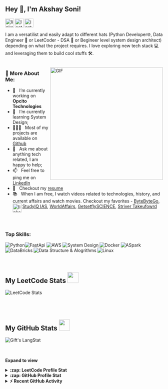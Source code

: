 <!-- Heading -->
## Hey 👋, I'm Akshay Soni!
 
<!-- Connection section -->

<a href='https://www.linkedin.com/in/imakshaysoni/'><img align='left' alt="linkedin" src="https://github.com/dheereshagrwal/colored-icons/blob/master/public/icons/linkedin/linkedin.svg" height='28px'/></a>
<a href='https://leetcode.com/iamakshaysoni/'><img align='left' alt="leetcode" src="https://github.com/dheereshagrwal/colored-icons/blob/master/public/icons/leetcode/leetcode-light.png" height='28px'/></a>
<a href='https://www.instagram.com/akshay_soni1/'><img alt="instagram" src="https://github.com/dheereshagrwal/colored-icons/blob/master/public/icons/instagram/instagram.svg" height='28px'/></a>

<!-- Connection section Ends -->

<!-- About section -->

I am a versatilist and easily adapt to different hats (Python Developer🌐, Data Engineer 🤖 or LeetCoder - DSA 🎨 or Begineer level system design architect) depending on what the project requires. I love exploring new tech stack 💻 and leveraging them to build cool stuffs 🛠️. 
<br/>
<br/>

<img align="right" alt="GIF" src="https://raw.githubusercontent.com/rahul-jha98/rahul-jha98/main/techstack.gif" width="360px"/>
  
### 🧐 More About Me:

- 🔭 &nbsp; I’m currently working on **Opcito Technologies**
- 🌱 &nbsp; I’m currently learning System Design; 
- 👨🏻‍💻 &nbsp; Most of my projects are available on [Github](https://github.com/imakshaysoni?tab=repositories)
- 💬 &nbsp; Ask me about anything tech related, I am happy to help;
- 📫 &nbsp; Feel free to ping me on [LinkedIn](https://www.linkedin.com/in/imakshaysoni/)
- 📝 &nbsp; Checkout my [resume](https://drive.google.com/file/d/1A84dDZxmzSqL9jfx93XXfUAJOwJhdO04/view)
- 📚 &nbsp; When I am free, I watch videos related to technologies, history, and current affairs and watch movies. Checkout my favorites - [ByteByteGo](https://www.youtube.com/@ByteByteGo), [StudyIQ IAS](https://www.youtube.com/@studyiqofficial), [WorldAffairs](https://www.youtube.com/@WorldAffairsUnacademy), [GetsetflySCIENCE](https://www.youtube.com/@GetSetFly), [Striver Takeufowrd](https://www.youtube.com/@takeUforward)
<a href='https://www.linkedin.com/in/imakshaysoni/'><img align='left' alt="linkedin" src="" height='28px'/></a>
<br/>
<br/>
<!-- About section Ends -->

<!-- Skills section -->

### Top Skills:
![Python](https://img.shields.io/badge/Python-black?style=for-the-badge&logo=python&logoColor=white)![FastApi](https://img.shields.io/badge/Flask-000000?style=for-the-badge&logo=flask&logoColor=white)
![AWS](https://img.shields.io/badge/Amazon_AWS-232F3E?style=for-the-badge&logo=amazon-aws&logoColor=white)
![System Design](https://img.shields.io/badge/System_Design-e6e6e6?style=for-the-badge&logo=solidity&logoColor=black)
![Docker](https://img.shields.io/badge/Supabase-181818?style=for-the-badge&logo=supabase&logoColor=white)
![ASpark](https://img.shields.io/badge/Apache_Spark-FFFFFF?style=for-the-badge&logo=apachespark&logoColor=#E35A16)
![DataBricks](https://img.shields.io/badge/Databricks-FF3621?style=for-the-badge&logo=Databricks&logoColor=white)
![Data Structure & Alogrithms](https://img.shields.io/badge/SASS-hotpink.svg?style=for-the-badge&logo=SASS&logoColor=white)
![Linux](https://img.shields.io/badge/Linux-FCC624?style=for-the-badge&logo=linux&logoColor=black)

<!-- Skills section ends-->

<br/>

<!-- LeetCode Section -->

##  My LeetCode Stats <img src = "https://i.pinimg.com/originals/65/c4/f4/65c4f452571be1261e9c623f7da488ac.gif" width = 35px> 
  
   <img align="center" src="https://leetcode.card.workers.dev/iamakshaysoni?theme=default&font=baloo&extension=activity&hide_border=true" alt="LeetCode Stats" />

<br><br>


 
 <!-- GitHub section -->

##  My GitHub Stats <img src = "https://i.pinimg.com/originals/65/c4/f4/65c4f452571be1261e9c623f7da488ac.gif" width = 35px> 
 <div>
   <img align="center" src="https://streak-stats.demolab.com?user=imakshaysoni&hide_border=true" alt="Gift's LangStat" />
   <!-- Commented section 
   <img align="center" src="https://github-readme-stats.vercel.app/api/top-langs?username=imakshaysoni&langs_count=10&show_icons=true&locale=en&layout=compact&theme=light" alt="Gift's language" height="192px"  width="500px"/> -->
</div>

<br><br>
**Expand to view**
<details>
  <summary><b>:zap: LeetCode Profile Stat</b></summary>
  <br>
  <img src="https://leetcode-stats.vercel.app/api?username=iamakshaysoni&theme=Light" />
</details>
<details>
  <summary><b>:zap: GitHub Profile Stat</b></summary>
  <br>
  <img src="https://github-readme-stats-anuraghazra1.vercel.app/api?username=imakshaysoni&show_icons=true" />
</details>
<details>
  <summary><b>⚡ Recent GitHub Activity</b></summary>
  <br/>
   <a href="https://github.com/imakshaysoni/"><img alt="Gift' Activity Graph" src="https://github-readme-activity-graph.vercel.app/graph?username=imakshaysoni&theme=react-dark" /></a>
  <br/>
</details>

<!-- GitHub section: END -->

<!-- Profile Views 
# not pushing it now.
<p align="left"> <img src="https://komarev.com/ghpvc/?username=imakshaysoni&label=Profile%20views&color=0e75b6&style=flat" alt="isrealodejobi" />
</p>
-->

<!-- THE END -->
